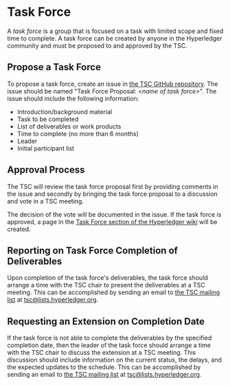 # Task Force

A _task force_ is a group that is focused on a task with limited scope and fixed time to complete. A task force can be created by anyone in the Hyperledger community and must be proposed to and approved by the TSC.

## Propose a Task Force
To propose a task force, create an issue in [the TSC GitHub repository](https://github.com/hyperledger/tsc/issues). The issue should be named "Task Force Proposal: _\<name of task force\>_". The issue should include the following information:
* Introduction/background material
* Task to be completed
* List of deliverables or work products
* Time to complete (no more than 6 months)
* Leader
* Initial participant list

## Approval Process
The TSC will review the task force proposal first by providing comments in the issue and secondly by bringing the task force proposal to a discussion and vote in a TSC meeting.

The decision of the vote will be documented in the issue. If the task force is approved, a page in the [Task Force section of the Hyperledger wiki](https://wiki.hyperledger.org/display/TF/Task+Forces+Home) will be created.

## Reporting on Task Force Completion of Deliverables
Upon completion of the task force's deliverables, the task force should arrange a time with the TSC chair to present the deliverables at a TSC meeting. This can be accomplished by sending an email to [the TSC mailing list](https://lists.hyperledger.org/g/tsc) at  [tsc@lists.hyperledger.org](mailto:tsc@lists.hyperledger.org).

## Requesting an Extension on Completion Date
If the task force is not able to complete the deliverables by the specified completion date, then the leader of the task force should arrange a time with the TSC chair to discuss the extension at a TSC meeting. This discussion should include information on the current status, the delays, and the expected updates to the schedule. This can be accomplished by sending an email to [the TSC mailing list](https://lists.hyperledger.org/g/tsc) at  [tsc@lists.hyperledger.org](mailto:tsc@lists.hyperledger.org).
